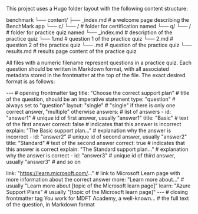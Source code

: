 This project uses a Hugo folder layout with the following content structure:

benchmark
└── content/
    ├── _index.md                      # a welcome page describing the BenchMark app
        └── c/
            └── <certification>/       # folder for certification named <certification>
                └── q/
                    └── <quiz>/        # folder for practice quiz named <quiz>
                        └── _index.md  # description of the practice quiz
                        └── 1.md       # question 1 of the practice quiz
                        └── 2.md       # question 2 of the practice quiz
                        └── <num>.md   # question <num> of the practice quiz
                        └── results.md # results page content of the practice quiz

All files with a numeric filename represent questions in a practice quiz. Each question should be written in Markdown format, with all associated metadata stored in the frontmatter at the top of the file. The exact desired format is as follows:

---                                             # opening frontmatter tag
title: "Choose the correct support plan"        # title of the question, should be an imperative statement
type: "question"                                # always set to "question"
layout: "single"                                # "single" if there is only one correct answer, "multiple" otherwise
answers:                                        # list of answers
    - id: "answer1"                             # unique id of first answer, usually "answer1"
      title: "Basic"                            # text of the first answer
      correct: false                            # indicates that this answer is incorrect
      explain: "The Basic support plan..."      # explanation why the answer is incorrect
    - id: "answer2"                             # unique id of second answer, usually "answer2"
      title: "Standard"                         # text of the second answer
      correct: true                             # indicates that this answer is correct
      explain: "The Standard support plan..."   # explanation why the answer is correct
    - id: "answer3"                             # unique id of third answer, usually "answer3"
                                                # and so on

link: "https://learn.microsoft.com/..."         # link to Microsoft Learn page with more information about the correct answer
more: "Learn more about..."                     # usually "Learn more about [topic of the Microsoft learn page]"
learn: "Azure Support Plans"                    # usually "[topic of the Microsoft learn page]"
---                                             # closing frontmatter tag
You work for MDFT Academy, a well-known...      # the full text of the question, in Markdown format 
